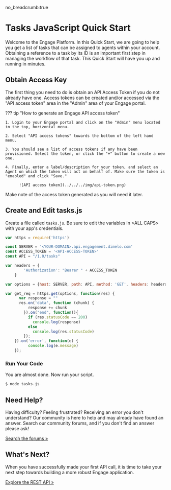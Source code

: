 no_breadcrumb:true

# Tasks JavaScript Quick Start

Welcome to the Engage Platform. In this Quick Start, we are going to help you get a list of tasks that can be assigned to agents within your account. Obtaining a reference to a task by its ID is an important first step in managing the workflow of that task. This Quick Start will have you up and running in minutes.

## Obtain Access Key

The first thing you need to do is obtain an API Access Token if you do not already have one. Access tokens can be created and/or accessed via the "API access token" area in the "Admin" area of your Engage portal.

??? tip "How to generate an Engage API access token"

    1. Login to your Engage portal and click on the "Admin" menu located in the top, horizontal menu.

    2. Select "API access tokens" towards the bottom of the left hand menu.

    3. You should see a list of access tokens if any have been provisioned. Select the token, or click the "+" button to create a new one.

    4. Finally, enter a label/description for your token, and select an Agent on which the token will act on behalf of. Make sure the token is "enabled" and click "Save."

          ![API access token](../../../img/api-token.png)

Make note of the access token generated as you will need it later.

## Create and Edit tasks.js

Create a file called `tasks.js`. Be sure to edit the variables in &lt;ALL CAPS&gt; with your app's credentials.

```javascript
var https = require('https')

const SERVER = '<YOUR-DOMAIN>.api.engagement.dimelo.com'
const ACCESS_TOKEN = '<API-ACCESS-TOKEN>'
const API = "/1.0/tasks"

var headers = {
        'Authorization': "Bearer " + ACCESS_TOKEN
    }

var options = {host: SERVER, path: API, method: 'GET', headers: headers};

var get_req = https.get(options, function(res) {
      var response = ""
      res.on('data', function (chunk) {
          response += chunk
        }).on("end", function(){
          if (res.statusCode == 200)
            console.log(response)
          else
            console.log(res.statusCode)
        });
    }).on('error', function(e) {
          console.log(e.message)
    });
```

### Run Your Code

You are almost done. Now run your script.

```bash
$ node tasks.js
```

## Need Help?

Having difficulty? Feeling frustrated? Receiving an error you don't understand? Our community is here to help and may already have found an answer. Search our community forums, and if you don't find an answer please ask!

<a target="_new" href="https://forums.developers.ringcentral.com/search.html?c=72&includeChildren=true&f=&type=question+OR+kbentry+OR+topic&redirect=search%2Fsearch&sort=newest&q=interactions">Search the forums &raquo;</a>

## What's Next?

When you have successfully made your first API call, it is time to take your next step towards building a more robust Engage application.

<a class="btn btn-success btn-lg" href="https://developers.ringcentral.com/engage/api-reference/">Explore the REST API &raquo;</a>

